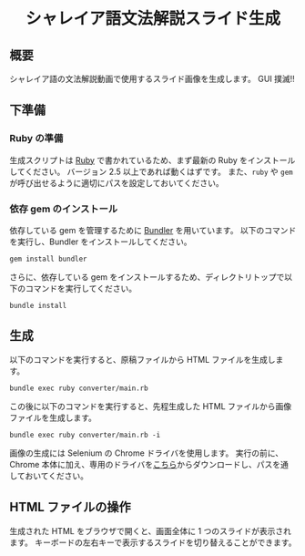 <div align="center">
<h1>シャレイア語文法解説スライド生成</h1>
</div>


## 概要
シャレイア語の文法解説動画で使用するスライド画像を生成します。
GUI 撲滅!!

## 下準備

### Ruby の準備
生成スクリプトは [Ruby](https://www.ruby-lang.org/ja/) で書かれているため、まず最新の Ruby をインストールしてください。
バージョン 2.5 以上であれば動くはずです。
また、`ruby` や `gem` が呼び出せるように適切にパスを設定しておいてください。

### 依存 gem のインストール
依存している gem を管理するために [Bundler](https://bundler.io/) を用いています。
以下のコマンドを実行し、Bundler をインストールしてください。
```
gem install bundler
```

さらに、依存している gem をインストールするため、ディレクトリトップで以下のコマンドを実行してください。
```
bundle install
```

## 生成
以下のコマンドを実行すると、原稿ファイルから HTML ファイルを生成します。
```
bundle exec ruby converter/main.rb
```
この後に以下のコマンドを実行すると、先程生成した HTML ファイルから画像ファイルを生成します。
```
bundle exec ruby converter/main.rb -i
```

画像の生成には Selenium の Chrome ドライバを使用します。
実行の前に、Chrome 本体に加え、専用のドライバを[こちら](http://chromedriver.storage.googleapis.com/index.html)からダウンロードし、パスを通しておいてください。

## HTML ファイルの操作
生成された HTML をブラウザで開くと、画面全体に 1 つのスライドが表示されます。
キーボードの左右キーで表示するスライドを切り替えることができます。